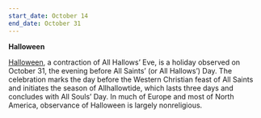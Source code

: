 ```yaml
---
start_date: October 14
end_date: October 31
---
```

**Halloween**

[Halloween](https://www.britannica.com/topic/Halloween), a contraction of All Hallows’ Eve, is a holiday observed on October 31, the evening before All Saints’ (or All Hallows’) Day. The celebration marks the day before the Western Christian feast of All Saints and initiates the season of Allhallowtide, which lasts three days and concludes with All Souls’ Day. In much of Europe and most of North America, observance of Halloween is largely nonreligious.